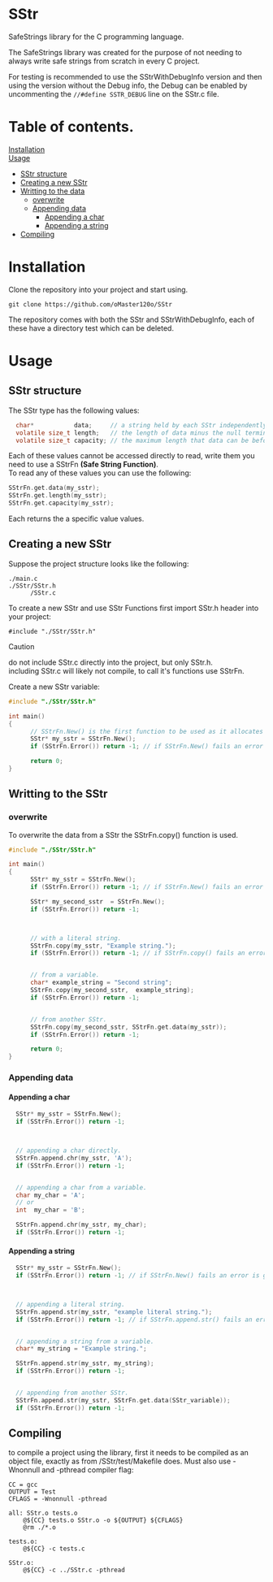 # SStr  
SafeStrings library for the C programming language.
  
The SafeStrings library was created for the purpose of not needing to always write safe strings from scratch in every C project.
  
For testing is recommended to use the SStrWithDebugInfo version and then using the version without the Debug info, the Debug can be enabled by uncommenting the `//#define SSTR_DEBUG` line on the SStr.c file.
  
# Table of contents.  
[Installation](#Installation)  
[Usage](#Usage)  
- [SStr structure](#SStr-structure)
- [Creating a new SStr](#Creating-a-new-SStr)
- [Writting to the data](#Writting-to-the-SStr)
  - [overwrite](#overwrite)
  - [Appending data](#Appending-data)
    - [Appending a char](#Appending-a-char)
    - [Appending a string](#Appending-a-string)
- [Compiling](#Compiling)
  
  
  
  
  
  
# Installation  
Clone the repository into your project and start using.
  
`git clone https://github.com/oMaster120o/SStr`  
  
The repository comes with both the SStr and SStrWithDebugInfo, each of these have a directory test which can be deleted.
  
# Usage  
  
  
## SStr structure  
  
The SStr type has the following values:
  
```c
  char*           data;     // a string held by each SStr independently.
  volatile size_t length;   // the length of data minus the null terminator.
  volatile size_t capacity; // the maximum length that data can be before allocating more memory.
```
  
Each of these values cannot be accessed directly to read, write them you need to use a SStrFn **(Safe String Function)**.  
To read any of these values you can use the following:
  
```c
SStrFn.get.data(my_sstr);
SStrFn.get.length(my_sstr);
SStrFn.get.capacity(my_sstr);
```
Each returns the a specific value values.
  
  
## Creating a new SStr
Suppose the project structure looks like the following:
  
```
./main.c
./SStr/SStr.h
      /SStr.c
```
  
To create a new SStr and use SStr Functions first import SStr.h header into your project:
  
`#include "./SStr/SStr.h"`
  
> [!CAUTION]  
> do not include SStr.c directly into the project, but only SStr.h.  
> including SStr.c will likely not compile, to call it's functions use SStrFn.
  
  
  
Create a new SStr variable:
  
```c
#include "./SStr/SStr.h"

int main()
{
      // SStrFn.New() is the first function to be used as it allocates memory and returns a new SStr pointer.
      SStr* my_sstr = SStrFn.New();
      if (SStrFn.Error()) return -1; // if SStrFn.New() fails an error is generated and SStrFn.Error() returns 1.

      return 0;
}
```

## Writting to the SStr
  
  
### overwrite
  
To overwrite the data from a SStr the SStrFn.copy() function is used.

```c
#include "./SStr/SStr.h"

int main()
{
      SStr* my_sstr = SStrFn.New();
      if (SStrFn.Error()) return -1; // if SStrFn.New() fails an error is generated and SStrFn.Error() returns 1.

      SStr* my_second_sstr  = SStrFn.New();
      if (SStrFn.Error()) return -1;



      // with a literal string.
      SStrFn.copy(my_sstr, "Example string.");
      if (SStrFn.Error()) return -1; // if SStrFn.copy() fails an error is generated and SStrFn.Error() returns 1.


      // from a variable.
      char* example_string = "Second string";
      SStrFn.copy(my_second_sstr,  example_string);
      if (SStrFn.Error()) return -1;


      // from another SStr.
      SStrFn.copy(my_second_sstr, SStrFn.get.data(my_sstr));
      if (SStrFn.Error()) return -1;

      return 0;
}
```

### Appending data
  
  
#### Appending a char
  
```c
  SStr* my_sstr = SStrFn.New();
  if (SStrFn.Error()) return -1;



  // appending a char directly.
  SStrFn.append.chr(my_sstr, 'A');
  if (SStrFn.Error()) return -1;


  // appending a char from a variable.
  char my_char = 'A';
  // or
  int  my_char = 'B';

  SStrFn.append.chr(my_sstr, my_char);
  if (SStrFn.Error()) return -1;
```
  
  
#### Appending a string
  
```c
  SStr* my_sstr = SStrFn.New();
  if (SStrFn.Error()) return -1; // if SStrFn.New() fails an error is generated and SStrFn.Error() returns 1.



  // appending a literal string.
  SStrFn.append.str(my_sstr, "example literal string.");
  if (SStrFn.Error()) return -1; // if SStrFn.append.str() fails an error is generated and SStrFn.Error() returns 1.


  // appending a string from a variable.
  char* my_string = "Example string.";

  SStrFn.append.str(my_sstr, my_string);
  if (SStrFn.Error()) return -1;


  // appending from another SStr.
  SStrFn.append.str(my_sstr, SStrFn.get.data(SStr_variable));
  if (SStrFn.Error()) return -1;
```
  
  
  
## Compiling
  
to compile a project using the library, first it needs to be compiled as an object file, exactly as from /SStr/test/Makefile does. Must also use -Wnonnull and -pthread compiler flag:
  
```
CC = gcc
OUTPUT = Test
CFLAGS = -Wnonnull -pthread

all: SStr.o tests.o
	@${CC} tests.o SStr.o -o ${OUTPUT} ${CFLAGS}
	@rm ./*.o

tests.o:
	@${CC} -c tests.c

SStr.o:
	@${CC} -c ../SStr.c -pthread
```
